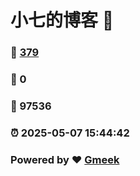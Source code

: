 # 小七的博客 :link:  
### :page_facing_up: [379](/tag.html) 
### :speech_balloon: 0 
### :hibiscus: 97536 
### :alarm_clock: 2025-05-07 15:44:42 
### Powered by :heart: [Gmeek](https://github.com/Meekdai/Gmeek)
